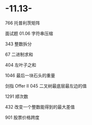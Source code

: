 # -11.13-

766 托普利茨矩阵

面试题 01.06 字符串压缩

343 整数拆分

67 二进制求和

404 左叶子之和

1046 最后一块石头的重量

剑指 Offer II 045 二叉树最底层最左边的值

1291 顺次数

432 改变一个整数能得到的最大差值

901 股票价格跨度
